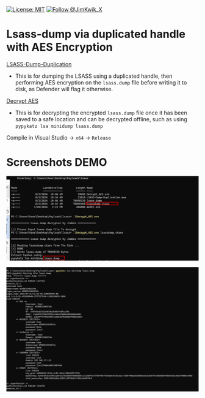[![License: MIT](https://img.shields.io/badge/License-MIT-yellow.svg)](https://opensource.org/licenses/MIT)
[![Follow @JimKwik_X](https://img.shields.io/twitter/follow/JimKwik_X?style=social)](https://x.com/JimKwik_X)

# Lsass-dump via duplicated handle with AES Encryption 

[LSASS-Dump-Duplication](LSASS-Dump-Duplication/LSASS-Dump-Duplication/LSASS-Dump-Duplication.c) 

- This is for dumping the LSASS using a duplicated handle, then performing AES encryption on the `lsass.dump` file before writing it to disk, as Defender will flag it otherwise.

[Decrypt AES](LSASS-Dump-Duplication/LSASS-Dump-Duplication/Decrypt_AES_File/Decrypt_AES_File.c) 
- This is for decrypting the encrypted `lsass.dump` file once it has been saved to a safe location and can be decrypted offline, such as using `pypykatz lsa minidump lsass.dump`

Compile in Visual Studio -> `x64` -> `Release`

# Screenshots DEMO 
![lsass](Images/image.png)

![lsass2](Images/image3.png)
